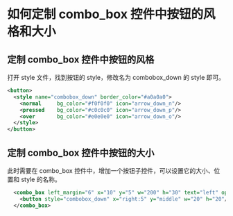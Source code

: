 # 如何定制 combo_box 控件中按钮的风格和大小

## 定制 combo_box 控件中按钮的风格

打开 style 文件，找到按钮的 style，修改名为 combobox_down 的 style 即可。

```xml
<button>
  <style name="combobox_down" border_color="#a0a0a0">
    <normal     bg_color="#f0f0f0" icon="arrow_down_n"/>
    <pressed    bg_color="#c0c0c0" icon="arrow_down_p"/>
    <over       bg_color="#e0e0e0" icon="arrow_down_o"/>
  </style>
</button>

```

## 定制 combo_box 控件中按钮的大小

此时需要在 combo_box 控件中，增加一个按钮子控件，可以设置它的大小、位置和 style 的名称。

```xml
  <combo_box left_margin="6" x="10" y="5" w="200" h="30" text="left" options="left;center;right;">
    <button style="combobox_down" x="right:5" y="middle" w="20" h="20"/>
  </combo_box>
```
